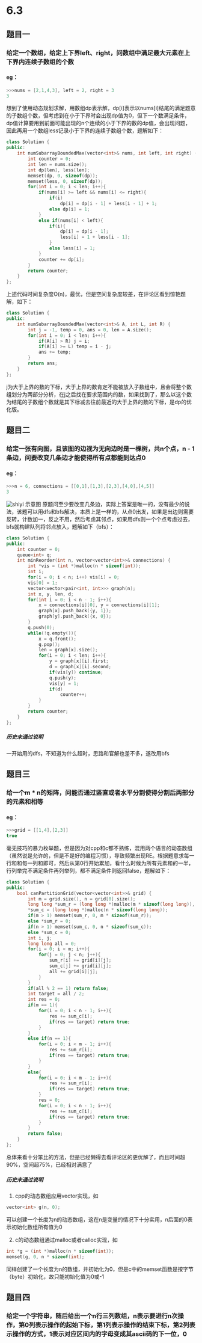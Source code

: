 # 6.3
## 题目一
### 给定一个数组，给定上下界left、right，问数组中满足最大元素在上下界内连续子数组的个数
#### eg：
```c++
>>>nums = [2,1,4,3], left = 2, right = 3
3
```
想到了使用动态规划求解，用数组dp表示解，dp[i]表示以nums[i]结尾的满足题意的子数组个数，但考虑到在小于下界时会出现dp值为0，但下一个数满足条件，dp值计算要用到前面可能出现的n个连续的小于下界的数的dp值，会出现问题，因此再用一个数组less记录小于下界的连续子数组个数，题解如下：
```c++
class Solution {
public:
	int numSubarrayBoundedMax(vector<int>& nums, int left, int right) {
		int counter = 0;
		int len = nums.size();
		int dp[len], less[len];
		memset(dp, 0, sizeof(dp));
		memset(less, 0, sizeof(dp));
		for(int i = 0; i < len; i++){
			if(nums[i] >= left && nums[i] <= right){
				if(i)
					dp[i] = dp[i - 1] + less[i - 1] + 1;
				else dp[i] = 1;
			}
			else if(nums[i] < left){
				if(i){
					dp[i] = dp[i - 1];
					less[i] = 1 + less[i - 1];
				}
				else less[i] = 1;
			}
			counter += dp[i];
		}
		return counter;
	}
};
```
上述代码时间复杂度O(n)，最优，但是空间复杂度较差，在评论区看到惊艳题解，如下：
```c++
class Solution { 
public:
	int numSubarrayBoundedMax(vector<int>& A, int L, int R) { 
		int j = -1, temp = 0, ans = 0, len = A.size();
		for(int i = 0; i < len; i++){
			if(A[i] > R) j = i;
			if(A[i] >= L) temp = i - j;
			ans += temp;
		}
		return ans;
	}
};
```
j为大于上界的数的下标，大于上界的数肯定不能被放入子数组中，且会将整个数组划分为两部分分析，在j之后找在要求范围内的数，如果找到了，那么以这个数为结尾的子数组个数就是其下标减去往前最近的大于上界的数的下标，是dp的优化版。
## 题目二
### 给定一张有向图，且该图的边视为无向边时是一棵树，共n个点，n - 1条边，问要改变几条边才能使得所有点都能到达点0
#### eg：
```c++
>>>n = 6, connections = [[0,1],[1,3],[2,3],[4,0],[4,5]]
3
```
![shiyi](/imgs/2025-06-03/coivTQXliuROxNaf.png)
示意图
原题问至少要改变几条边，实际上答案是唯一的，没有最少的说法，该题可以用dfs和bfs解决，本质上是一样的，从点0出发，如果是出边则需要反转，计数加一，反之不用，然后考虑其邻点，如果用dfs则一个个点考虑过去，bfs就构建队列将邻点放入，题解如下（bfs）：
```c++
class Solution {
public:
    int counter = 0;
    queue<int> q;
    int minReorder(int n, vector<vector<int>>& connections) {
        int *vis = (int *)malloc(n * sizeof(int));
        int i;
        for(i = 0; i < n; i++) vis[i] = 0;
        vis[0] = 1;
        vector<vector<pair<int, int>>> graph(n);
        int x, y, len, d;
        for(int i = 0; i < n - 1; i++){
            x = connections[i][0], y = connections[i][1];
            graph[x].push_back({y, 1});
            graph[y].push_back({x, 0});
        }
        q.push(0);
        while(!q.empty()){
            x = q.front();
            q.pop();
            len = graph[x].size();
            for(i = 0; i < len; i++){
                y = graph[x][i].first;
                d = graph[x][i].second;
                if(vis[y]) continue;
                q.push(y);
                vis[y] = 1;
                if(d)
                    counter++;
            }
        }
        return counter;
    }
};
```
##### 历史未通过说明
一开始用的dfs，不知道为什么超时，思路和官解也差不多，遂改用bfs
## 题目三
### 给一个m * n的矩阵，问能否通过竖直或者水平分割使得分割后两部分的元素和相等
#### eg：
```c++
>>>grid = [[1,4],[2,3]]
true
```
毫无技巧的暴力枚举题，但是因为对cpp和c都不熟练，混用两个语言的动态数组（虽然说是允许的，但是不是好的编程习惯），导致频繁出现RE。根据题意求每一行和和每一列和即可，然后从第0行开始累加，看什么时候为所有元素和的一半，行列举完不满足条件再列举列，都不满足条件则返回false，题解如下：
```c++
class Solution {
public:
	bool canPartitionGrid(vector<vector<int>>& grid) {
		int m = grid.size(), n = grid[0].size();
		long long *sum_r = (long long *)malloc(m * sizeof(long long)),
		*sum_c = (long long *)malloc(n * sizeof(long long));
		if(m > 1) memset(sum_r, 0, m * sizeof(sum_r));
		else *sum_r = 0;
		if(n > 1) memset(sum_c, 0, n * sizeof(sum_c));
		else *sum_c = 0;
		int i, j;
		long long all = 0;
		for(i = 0; i < m; i++){
			for(j = 0; j < n; j++){
				sum_r[i] += grid[i][j];
				sum_c[j] += grid[i][j];
				all += grid[i][j];
			}
		}
		if(all % 2 == 1) return false;
		int target = all / 2;
		int res = 0;
		if(m == 1){
			for(i = 0; i < n - 1; i++){
				res += sum_c[i];
				if(res == target) return true;
			}
		}
		else if(n == 1){
			for(i = 0; i < m - 1; i++){
				res += sum_r[i];
				if(res == target) return true;
			}
		}
		else{
			for(i = 0; i < m - 1; i++){
				res += sum_r[i];
				if(res == target) return true;
			}
			res = 0;
			for(i = 0; i < n - 1; i++){
				res += sum_c[i];
				if(res == target) return true;
			}
		}
		return false;
	}
};
```
总体来看十分笨比的方法，但是已经懒得去看评论区的更优解了，而且时间超90%，空间超75%，已经相对满意了
##### 历史未通过说明
1. cpp的动态数组应用vector实现，如
```c++
vector<int> g(n, 0);
```
可以创建一个长度为n的动态数组，这在n是变量的情况下十分实用，n后面的0表示初始化数组所有值为0

2. c的动态数组通过malloc或者calloc实现，如
```c
int *g = (int *)malloc(n * sizeof(int));
memset(g, 0, n * sizeof(int);
```
同样创建了一个长度为n的数组，并初始化为0，但是c中的memset函数是按字节（byte）初始化，故只能初始化值为0或-1
## 题目四
### 给定一个字符串，随后给出一个n行三列数组，n表示要进行n次操作，第0列表示操作的起始下标，第1列表示操作的结束下标，第2列表示操作的方式，1表示对应区间内的字母变成其ascii码的下一位，0

<!--stackedit_data:
eyJoaXN0b3J5IjpbMzc4NzU3NzgwLDEwODUzMTUxNTIsMTczMT
UyOTgxNCwtNjU4NjkwMzU0XX0=
-->